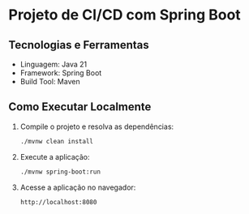 # Projeto de CI/CD com Spring Boot

## Tecnologias e Ferramentas

- Linguagem: Java 21
- Framework: Spring Boot
- Build Tool: Maven

## Como Executar Localmente

1. Compile o projeto e resolva as dependências:
   ```bash
   ./mvnw clean install
   ```

3. Execute a aplicação:
   ```bash
   ./mvnw spring-boot:run
   ```

4. Acesse a aplicação no navegador:
   ```
   http://localhost:8080
   ```
